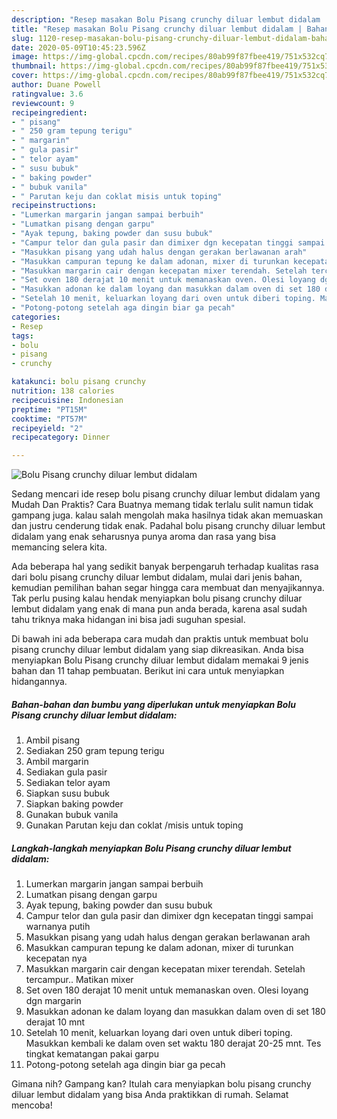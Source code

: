 ```yaml
---
description: "Resep masakan Bolu Pisang crunchy diluar lembut didalam | Bahan Membuat Bolu Pisang crunchy diluar lembut didalam Yang Paling Enak"
title: "Resep masakan Bolu Pisang crunchy diluar lembut didalam | Bahan Membuat Bolu Pisang crunchy diluar lembut didalam Yang Paling Enak"
slug: 1120-resep-masakan-bolu-pisang-crunchy-diluar-lembut-didalam-bahan-membuat-bolu-pisang-crunchy-diluar-lembut-didalam-yang-paling-enak
date: 2020-05-09T10:45:23.596Z
image: https://img-global.cpcdn.com/recipes/80ab99f87fbee419/751x532cq70/bolu-pisang-crunchy-diluar-lembut-didalam-foto-resep-utama.jpg
thumbnail: https://img-global.cpcdn.com/recipes/80ab99f87fbee419/751x532cq70/bolu-pisang-crunchy-diluar-lembut-didalam-foto-resep-utama.jpg
cover: https://img-global.cpcdn.com/recipes/80ab99f87fbee419/751x532cq70/bolu-pisang-crunchy-diluar-lembut-didalam-foto-resep-utama.jpg
author: Duane Powell
ratingvalue: 3.6
reviewcount: 9
recipeingredient:
- " pisang"
- " 250 gram tepung terigu"
- " margarin"
- " gula pasir"
- " telor ayam"
- " susu bubuk"
- " baking powder"
- " bubuk vanila"
- " Parutan keju dan coklat misis untuk toping"
recipeinstructions:
- "Lumerkan margarin jangan sampai berbuih"
- "Lumatkan pisang dengan garpu"
- "Ayak tepung, baking powder dan susu bubuk"
- "Campur telor dan gula pasir dan dimixer dgn kecepatan tinggi sampai warnanya putih"
- "Masukkan pisang yang udah halus dengan gerakan berlawanan arah"
- "Masukkan campuran tepung ke dalam adonan, mixer di turunkan kecepatan nya"
- "Masukkan margarin cair dengan kecepatan mixer terendah. Setelah tercampur.. Matikan mixer"
- "Set oven 180 derajat 10 menit untuk memanaskan oven. Olesi loyang dgn margarin"
- "Masukkan adonan ke dalam loyang dan masukkan dalam oven di set 180 derajat 10 mnt"
- "Setelah 10 menit, keluarkan loyang dari oven untuk diberi toping. Masukkan kembali ke dalam oven set waktu 180 derajat 20-25 mnt. Tes tingkat kematangan pakai garpu"
- "Potong-potong setelah aga dingin biar ga pecah"
categories:
- Resep
tags:
- bolu
- pisang
- crunchy

katakunci: bolu pisang crunchy 
nutrition: 138 calories
recipecuisine: Indonesian
preptime: "PT15M"
cooktime: "PT57M"
recipeyield: "2"
recipecategory: Dinner

---
```



![Bolu Pisang crunchy diluar lembut didalam](https://img-global.cpcdn.com/recipes/80ab99f87fbee419/751x532cq70/bolu-pisang-crunchy-diluar-lembut-didalam-foto-resep-utama.jpg)

Sedang mencari ide resep bolu pisang crunchy diluar lembut didalam yang Mudah Dan Praktis? Cara Buatnya memang tidak terlalu sulit namun tidak gampang juga. kalau salah mengolah maka hasilnya tidak akan memuaskan dan justru cenderung tidak enak. Padahal bolu pisang crunchy diluar lembut didalam yang enak seharusnya punya aroma dan rasa yang bisa memancing selera kita.



Ada beberapa hal yang sedikit banyak berpengaruh terhadap kualitas rasa dari bolu pisang crunchy diluar lembut didalam, mulai dari jenis bahan, kemudian pemilihan bahan segar hingga cara membuat dan menyajikannya. Tak perlu pusing kalau hendak menyiapkan bolu pisang crunchy diluar lembut didalam yang enak di mana pun anda berada, karena asal sudah tahu triknya maka hidangan ini bisa jadi suguhan spesial.


Di bawah ini ada beberapa cara mudah dan praktis untuk membuat bolu pisang crunchy diluar lembut didalam yang siap dikreasikan. Anda bisa menyiapkan Bolu Pisang crunchy diluar lembut didalam memakai 9 jenis bahan dan 11 tahap pembuatan. Berikut ini cara untuk menyiapkan hidangannya.

<!--inarticleads1-->

##### Bahan-bahan dan bumbu yang diperlukan untuk menyiapkan Bolu Pisang crunchy diluar lembut didalam:

1. Ambil  pisang
1. Sediakan  250 gram tepung terigu
1. Ambil  margarin
1. Sediakan  gula pasir
1. Sediakan  telor ayam
1. Siapkan  susu bubuk
1. Siapkan  baking powder
1. Gunakan  bubuk vanila
1. Gunakan  Parutan keju dan coklat /misis untuk toping




<!--inarticleads2-->

##### Langkah-langkah menyiapkan Bolu Pisang crunchy diluar lembut didalam:

1. Lumerkan margarin jangan sampai berbuih
1. Lumatkan pisang dengan garpu
1. Ayak tepung, baking powder dan susu bubuk
1. Campur telor dan gula pasir dan dimixer dgn kecepatan tinggi sampai warnanya putih
1. Masukkan pisang yang udah halus dengan gerakan berlawanan arah
1. Masukkan campuran tepung ke dalam adonan, mixer di turunkan kecepatan nya
1. Masukkan margarin cair dengan kecepatan mixer terendah. Setelah tercampur.. Matikan mixer
1. Set oven 180 derajat 10 menit untuk memanaskan oven. Olesi loyang dgn margarin
1. Masukkan adonan ke dalam loyang dan masukkan dalam oven di set 180 derajat 10 mnt
1. Setelah 10 menit, keluarkan loyang dari oven untuk diberi toping. Masukkan kembali ke dalam oven set waktu 180 derajat 20-25 mnt. Tes tingkat kematangan pakai garpu
1. Potong-potong setelah aga dingin biar ga pecah




Gimana nih? Gampang kan? Itulah cara menyiapkan bolu pisang crunchy diluar lembut didalam yang bisa Anda praktikkan di rumah. Selamat mencoba!
